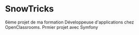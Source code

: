 # SnowTricks
6ème projet de ma formation Développeuse d'applications chez OpenClassrooms. Prmier projet avec Symfony
